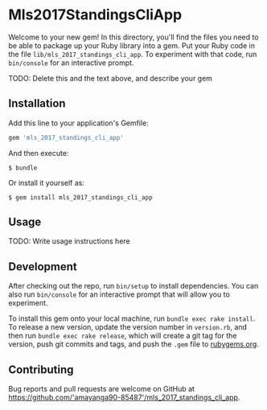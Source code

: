 # Mls2017StandingsCliApp

Welcome to your new gem! In this directory, you'll find the files you need to be able to package up your Ruby library into a gem. Put your Ruby code in the file `lib/mls_2017_standings_cli_app`. To experiment with that code, run `bin/console` for an interactive prompt.

TODO: Delete this and the text above, and describe your gem

## Installation

Add this line to your application's Gemfile:

```ruby
gem 'mls_2017_standings_cli_app'
```

And then execute:

    $ bundle

Or install it yourself as:

    $ gem install mls_2017_standings_cli_app

## Usage

TODO: Write usage instructions here

## Development

After checking out the repo, run `bin/setup` to install dependencies. You can also run `bin/console` for an interactive prompt that will allow you to experiment.

To install this gem onto your local machine, run `bundle exec rake install`. To release a new version, update the version number in `version.rb`, and then run `bundle exec rake release`, which will create a git tag for the version, push git commits and tags, and push the `.gem` file to [rubygems.org](https://rubygems.org).

## Contributing

Bug reports and pull requests are welcome on GitHub at https://github.com/'amayanga90-85487'/mls_2017_standings_cli_app.


